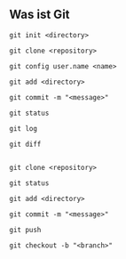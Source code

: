 ## Was ist Git

```shell title="Basics"
git init <directory> 

git clone <repository>

git config user.name <name>

git add <directory> 

git commit -m "<message>"

git status

git log 

git diff

```


```shell title="Workflow"

git clone <repository>

git status

git add <directory> 

git commit -m "<message>"

git push

git checkout -b "<branch>"

```